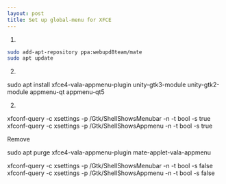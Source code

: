 ```yaml
---
layout: post
title: Set up global-menu for XFCE
---
```


1.

```bash
sudo add-apt-repository ppa:webupd8team/mate
sudo apt update
```

2.

sudo apt install xfce4-vala-appmenu-plugin unity-gtk3-module unity-gtk2-module appmenu-qt appmenu-qt5

2.

xfconf-query -c xsettings -p /Gtk/ShellShowsMenubar -n -t bool -s true
xfconf-query -c xsettings -p /Gtk/ShellShowsAppmenu -n -t bool -s true

Remove

sudo apt purge xfce4-vala-appmenu-plugin mate-applet-vala-appmenu

xfconf-query -c xsettings -p /Gtk/ShellShowsMenubar -n -t bool -s false
xfconf-query -c xsettings -p /Gtk/ShellShowsAppmenu -n -t bool -s false
